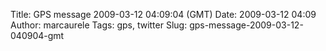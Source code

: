 Title: GPS message 2009-03-12 04:09:04 (GMT)
Date: 2009-03-12 04:09
Author: marcaurele
Tags: gps, twitter
Slug: gps-message-2009-03-12-040904-gmt

<!--break-->

<div class="gmap" id="gmap_20090311_210904">
</div>
</p>

